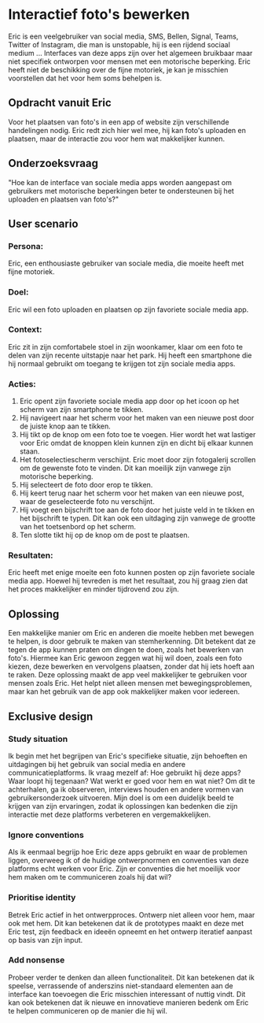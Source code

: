 # Interactief foto's bewerken

Eric is een veelgebruiker van social media, SMS, Bellen, Signal, Teams, Twitter of Instagram, die man is unstopable, hij is een rijdend sociaal medium ... Interfaces van deze apps zijn over het algemeen bruikbaar maar niet specifiek ontworpen voor mensen met een motorische beperking. Eric heeft niet de beschikking over de fijne motoriek, je kan je misschien voorstellen dat het voor hem soms behelpen is.

## Opdracht vanuit Eric

Voor het plaatsen van foto's in een app of website zijn verschillende handelingen nodig. Eric redt zich hier wel mee, hij kan foto's uploaden en plaatsen, maar de interactie zou voor hem wat makkelijker kunnen.

## Onderzoeksvraag

"Hoe kan de interface van sociale media apps worden aangepast om gebruikers met motorische beperkingen beter te ondersteunen bij het uploaden en plaatsen van foto's?"

## User scenario

### Persona:

Eric, een enthousiaste gebruiker van sociale media, die moeite heeft met fijne motoriek.

### Doel:

Eric wil een foto uploaden en plaatsen op zijn favoriete sociale media app.

### Context:

Eric zit in zijn comfortabele stoel in zijn woonkamer, klaar om een foto te delen van zijn recente uitstapje naar het park. Hij heeft een smartphone die hij normaal gebruikt om toegang te krijgen tot zijn sociale media apps.

### Acties:

1. Eric opent zijn favoriete sociale media app door op het icoon op het scherm van zijn smartphone te tikken.
2. Hij navigeert naar het scherm voor het maken van een nieuwe post door de juiste knop aan te tikken.
3. Hij tikt op de knop om een foto toe te voegen. Hier wordt het wat lastiger voor Eric omdat de knoppen klein kunnen zijn en dicht bij elkaar kunnen staan.
4. Het fotoselectiescherm verschijnt. Eric moet door zijn fotogalerij scrollen om de gewenste foto te vinden. Dit kan moeilijk zijn vanwege zijn motorische beperking.
5. Hij selecteert de foto door erop te tikken.
6. Hij keert terug naar het scherm voor het maken van een nieuwe post, waar de geselecteerde foto nu verschijnt.
7. Hij voegt een bijschrift toe aan de foto door het juiste veld in te tikken en het bijschrift te typen. Dit kan ook een uitdaging zijn vanwege de grootte van het toetsenbord op het scherm.
8. Ten slotte tikt hij op de knop om de post te plaatsen.

### Resultaten:

Eric heeft met enige moeite een foto kunnen posten op zijn favoriete sociale media app. Hoewel hij tevreden is met het resultaat, zou hij graag zien dat het proces makkelijker en minder tijdrovend zou zijn.

## Oplossing

Een makkelijke manier om Eric en anderen die moeite hebben met bewegen te helpen, is door gebruik te maken van stemherkenning. Dit betekent dat ze tegen de app kunnen praten om dingen te doen, zoals het bewerken van foto's. Hiermee kan Eric gewoon zeggen wat hij wil doen, zoals een foto kiezen, deze bewerken en vervolgens plaatsen, zonder dat hij iets hoeft aan te raken. Deze oplossing maakt de app veel makkelijker te gebruiken voor mensen zoals Eric. Het helpt niet alleen mensen met bewegingsproblemen, maar kan het gebruik van de app ook makkelijker maken voor iedereen.

## Exclusive design

### Study situation

Ik begin met het begrijpen van Eric's specifieke situatie, zijn behoeften en uitdagingen bij het gebruik van social media en andere communicatieplatforms. Ik vraag mezelf af: Hoe gebruikt hij deze apps? Waar loopt hij tegenaan? Wat werkt er goed voor hem en wat niet? Om dit te achterhalen, ga ik observeren, interviews houden en andere vormen van gebruikersonderzoek uitvoeren. Mijn doel is om een duidelijk beeld te krijgen van zijn ervaringen, zodat ik oplossingen kan bedenken die zijn interactie met deze platforms verbeteren en vergemakkelijken.

### Ignore conventions

Als ik eenmaal begrijp hoe Eric deze apps gebruikt en waar de problemen liggen, overweeg ik of de huidige ontwerpnormen en conventies van deze platforms echt werken voor Eric. Zijn er conventies die het moeilijk voor hem maken om te communiceren zoals hij dat wil?

### Prioritise identity

Betrek Eric actief in het ontwerpproces. Ontwerp niet alleen voor hem, maar ook met hem. Dit kan betekenen dat ik de prototypes maakt en deze met Eric test, zijn feedback en ideeën opneemt en het ontwerp iteratief aanpast op basis van zijn input.

### Add nonsense

Probeer verder te denken dan alleen functionaliteit. Dit kan betekenen dat ik speelse, verrassende of anderszins niet-standaard elementen aan de interface kan toevoegen die Eric misschien interessant of nuttig vindt. Dit kan ook betekenen dat ik nieuwe en innovatieve manieren bedenk om Eric te helpen communiceren op de manier die hij wil.
